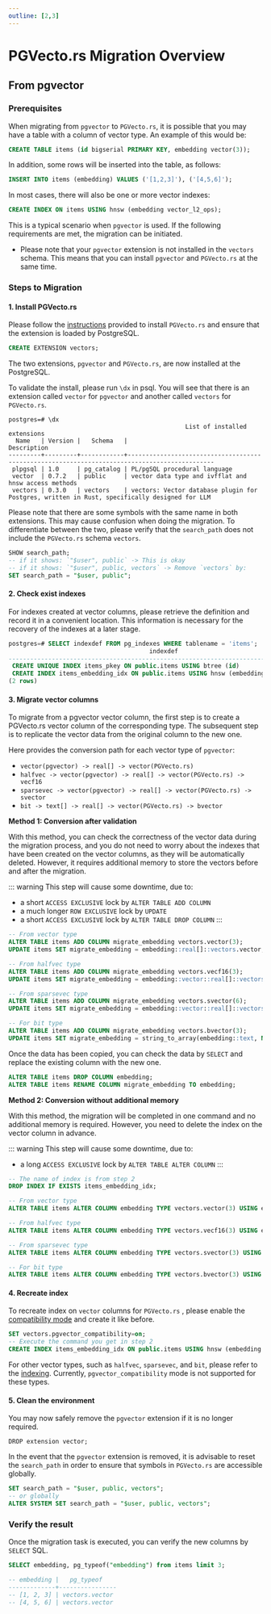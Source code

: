 ```yaml
---
outline: [2,3]
---
```

# PGVecto.rs Migration Overview

## From pgvector

### Prerequisites

When migrating from `pgvector` to `PGVecto.rs`, it is possible that you may have a table with a column of vector type. An example of this would be:

```sql
CREATE TABLE items (id bigserial PRIMARY KEY, embedding vector(3));
```

In addition, some rows will be inserted into the table, as follows:

```sql
INSERT INTO items (embedding) VALUES ('[1,2,3]'), ('[4,5,6]');
```

In most cases, there will also be one or more vector indexes:

```sql
CREATE INDEX ON items USING hnsw (embedding vector_l2_ops);
```

This is a typical scenario when `pgvector` is used. If the following requirements are met, the migration can be initiated.

- Please note that your `pgvector` extension is not installed in the `vectors` schema. This means that you can install `pgvector` and `PGVecto.rs` at the same time.

### Steps to Migration

#### 1. Install PGVecto.rs

Please follow the [instructions](../getting-started/installation) provided to install `PGVecto.rs` and ensure that the extension is loaded by PostgreSQL.

```sql
CREATE EXTENSION vectors;
```

The two extensions, `pgvector` and `PGVecto.rs`, are now installed at the PostgreSQL.

To validate the install, please run `\dx` in psql. You will see that there is an extension called `vector` for `pgvector` and another called `vectors` for `PGVecto.rs`.

```shell
postgres=# \dx
                                                 List of installed extensions
  Name   | Version |   Schema   |                                         Description                                          
---------+---------+------------+----------------------------------------------------------------------------------------------
 plpgsql | 1.0     | pg_catalog | PL/pgSQL procedural language
 vector  | 0.7.2   | public     | vector data type and ivfflat and hnsw access methods
 vectors | 0.3.0   | vectors    | vectors: Vector database plugin for Postgres, written in Rust, specifically designed for LLM
```

Please note that there are some symbols with the same name in both extensions. This may cause confusion when doing the migration. To differentiate between the two, please verify that the `search_path` does not include the `PGVecto.rs` schema `vectors`.

```sql
SHOW search_path;
-- if it shows: `"$user", public` -> This is okay
-- if it shows: `"$user", public, vectors` -> Remove `vectors` by:
SET search_path = "$user, public";
```

#### 2. Check exist indexes

For indexes created at vector columns, please retrieve the definition and record it in a convenient location. This information is necessary for the recovery of the indexes at a later stage.

```sql
postgres=# SELECT indexdef FROM pg_indexes WHERE tablename = 'items';
                                       indexdef                                        
---------------------------------------------------------------------------------------
 CREATE UNIQUE INDEX items_pkey ON public.items USING btree (id)
 CREATE INDEX items_embedding_idx ON public.items USING hnsw (embedding vector_l2_ops)
(2 rows)
```

#### 3. Migrate vector columns

To migrate from a pgvector vector column, the first step is to create a PGVecto.rs vector column of the corresponding type. The subsequent step is to replicate the vector data from the original column to the new one. 

Here provides the conversion path for each vector type of `pgvector`:

- `vector(pgvector) -> real[] -> vector(PGVecto.rs)`
- `halfvec -> vector(pgvector) -> real[] -> vector(PGVecto.rs) -> vecf16` 
- `sparsevec -> vector(pgvector) -> real[] -> vector(PGVecto.rs) -> svector`
- `bit -> text[] -> real[] -> vector(PGVecto.rs) -> bvector`

**Method 1: Conversion after validation**

With this method, you can check the correctness of the vector data during the migration process, and you do not need to worry about the indexes that have been created on the vector columns, as they will be automatically deleted. 
However, it requires additional memory to store the vectors before and after the migration. 

::: warning
This step will cause some downtime, due to: 
- a short `ACCESS EXCLUSIVE` lock by `ALTER TABLE ADD COLUMN`
- a much longer `ROW EXCLUSIVE` lock by `UPDATE`
- a short `ACCESS EXCLUSIVE` lock by `ALTER TABLE DROP COLUMN`
:::

```sql
-- From vector type
ALTER TABLE items ADD COLUMN migrate_embedding vectors.vector(3);
UPDATE items SET migrate_embedding = embedding::real[]::vectors.vector;

-- From halfvec type
ALTER TABLE items ADD COLUMN migrate_embedding vectors.vecf16(3);
UPDATE items SET migrate_embedding = embedding::vector::real[]::vectors.vector::vectors.vecf16;

-- From sparsevec type
ALTER TABLE items ADD COLUMN migrate_embedding vectors.svector(6);
UPDATE items SET migrate_embedding = embedding::vector::real[]::vectors.vector::vectors.svector;

-- For bit type
ALTER TABLE items ADD COLUMN migrate_embedding vectors.bvector(3);
UPDATE items SET migrate_embedding = string_to_array(embedding::text, NULL)::real[]::vectors.vector::vectors.bvector;
```

Once the data has been copied, you can check the data by `SELECT` and replace the existing column with the new one.

```sql
ALTER TABLE items DROP COLUMN embedding;
ALTER TABLE items RENAME COLUMN migrate_embedding TO embedding;
```

**Method 2: Conversion without additional memory**

With this method, the migration will be completed in one command and no additional memory is required.
However, you need to delete the index on the vector column in advance.

::: warning
This step will cause some downtime, due to: 
- a long `ACCESS EXCLUSIVE` lock by `ALTER TABLE ALTER COLUMN`
:::

```sql
-- The name of index is from step 2
DROP INDEX IF EXISTS items_embedding_idx;

-- From vector type
ALTER TABLE items ALTER COLUMN embedding TYPE vectors.vector(3) USING embedding::real[]::vectors.vector;

-- From halfvec type
ALTER TABLE items ALTER COLUMN embedding TYPE vectors.vecf16(3) USING embedding::vector::real[]::vectors.vector::vectors.vecf16;

-- From sparsevec type
ALTER TABLE items ALTER COLUMN embedding TYPE vectors.svector(3) USING embedding::vector::real[]::vectors.vector::vectors.svector;

-- For bit type
ALTER TABLE items ALTER COLUMN embedding TYPE vectors.bvector(3) USING string_to_array(embedding::text, NULL)::real[]::vectors.vector::vectors.bvector;
```

#### 4. Recreate index

To recreate index on `vector` columns for `PGVecto.rs` , please enable the [compatibility mode](../usage/compatibility) and create it like before.

```sql
SET vectors.pgvector_compatibility=on;
-- Execute the command you get in step 2
CREATE INDEX items_embedding_idx ON public.items USING hnsw (embedding vector_l2_ops);
```

For other vector types, such as `halfvec`, `sparsevec`, and `bit`, please refer to the [indexing](../usage/indexing). Currently, `pgvector_compatibility` mode is not supported for these types.



#### 5. Clean the environment

You may now safely remove the `pgvector` extension if it is no longer required.

```
DROP extension vector;
```

In the event that the `pgvector` extension is removed, it is advisable to reset the `search_path` in order to ensure that symbols in `PGVecto.rs` are accessible globally.

```sql
SET search_path = "$user, public, vectors";
-- or globally
ALTER SYSTEM SET search_path = "$user, public, vectors";
```

### Verify the result

Once the migration task is executed, you can verify the new columns by `SELECT` SQL.

```sql
SELECT embedding, pg_typeof("embedding") from items limit 3;

-- embedding |   pg_typeof    
-------------+----------------
-- [1, 2, 3] | vectors.vector
-- [4, 5, 6] | vectors.vector
```